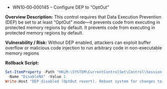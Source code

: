 * WN10‑00‑000145 – Configure DEP to “OptOut”

**Overview Description:**
This control requires that Data Execution Prevention (DEP) be set to at least “OptOut” mode—it prevents code from executing in protected memory regions by default. It prevents code from executing in protected memory regions by default.

**Vulnerability / Risk:**
Without DEP enabled, attackers can exploit buffer overflow or malicious code injection to run arbitrary code in non-executable memory regions

**Rollback Script:**
```powershell
Set-ItemProperty -Path "HKLM:\SYSTEM\CurrentControlSet\Control\Session Manager\Memory Management" `
 -Name "DisableNX" -Value 1
Write-Host "DEP disabled (OptOut revert). Reboot system for changes to apply."
```
